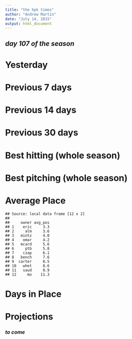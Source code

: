 ```yaml
---
title: "the hpk times"
author: "Andrew Martin"
date: "July 14, 2015"
output: html_document
---
```







## _day 107 of the season_

# Yesterday


# Previous 7 days

<!--html_preserve--><div id="htmlwidget-6015" style="width:100%;height:auto;" class="datatables"></div>
<script type="application/json" data-for="htmlwidget-6015">{"x":{"data":[["mcard","ptb","eric","mo","omar","whet","carter","bench","alm","czap","saud","mintz"],[35,28,34,22,26,39,31,21,38,23,24,24],[29,44,18,31,26,37,38,29,32,18,27,25],[7,8,8,4,4,7,3,2,4,3,1,2],[113,128,101,107,111,128,118,84,105,79,88,74],[0.395,0.406,0.393,0.365,0.317,0.37,0.351,0.283,0.347,0.349,0.303,0.297],[46,54,37,32,29,52,40.5,14,38,17,17.5,13],[5,3,3,5,4,2,6,5,1,4,4,4],[8,4,12,4,3,2,1,6,1,3,0,3],[81,34,74,61,77,62,47,53,46,53,49,42],[3.95,2.36,1.93,3.1,2.84,6.44,4.88,2.46,5,3.3,4.56,5.77],[1.232,1.028,1.033,1.169,1.005,1.491,1.542,0.821,1.498,1.685,1.463,1.359],[46,34,46.5,42.5,43.5,20,24.5,48.5,12.5,27,22.5,22.5],[92,88,83.5,74.5,72.5,72,65,62.5,50.5,44,40,35.5],[1,2,3,4,5,6,7,8,9,10,11,12]],"container":"<table class=\"display\">\n  <thead>\n    <tr>\n      <th>owner</th>\n      <th>R</th>\n      <th>RBI</th>\n      <th>SB</th>\n      <th>TB</th>\n      <th>OBP</th>\n      <th>H</th>\n      <th>W</th>\n      <th>SV</th>\n      <th>K</th>\n      <th>ERA</th>\n      <th>WHIP</th>\n      <th>P</th>\n      <th>points</th>\n      <th>rank</th>\n    </tr>\n  </thead>\n</table>","options":{"pageLength":12,"dom":"tip","columnDefs":[{"className":"dt-right","targets":[1,2,3,4,5,6,7,8,9,10,11,12,13,14]}],"order":[],"autoWidth":false,"orderClasses":false,"lengthMenu":[10,12,25,50,100]},"callback":null,"filter":"none"},"evals":[]}</script><!--/html_preserve--><!--html_preserve--><div id="htmlwidget-6607" style="width:100%;height:auto;" class="datatables"></div>
<script type="application/json" data-for="htmlwidget-6607">{"x":{"data":[["mcard","ptb","eric","mo","omar","whet","carter","bench","alm","czap","saud","mintz"],[10,7,9,2,6,12,8,1,11,3,4.5,4.5],[6.5,12,1.5,8,4,10,11,6.5,9,1.5,5,3],[9.5,11.5,11.5,7,7,9.5,4.5,2.5,7,4.5,1,2.5],[9,11.5,5,7,8,11.5,10,3,6,2,4,1],[11,12,10,8,4,9,7,1,5,6,3,2],[46,54,37,32,29,52,40.5,14,38,17,17.5,13],[10,3.5,3.5,10,6.5,2,12,10,1,6.5,6.5,6.5],[11,8.5,12,8.5,6,4,2.5,10,2.5,6,1,6],[12,1,10,8,11,9,4,6.5,3,6.5,5,2],[6,11,12,8,9,1,4,10,3,7,5,2],[7,10,9,8,11,4,2,12,3,1,5,6],[46,34,46.5,42.5,43.5,20,24.5,48.5,12.5,27,22.5,22.5],[92,88,83.5,74.5,72.5,72,65,62.5,50.5,44,40,35.5],[1,2,3,4,5,6,7,8,9,10,11,12]],"container":"<table class=\"display\">\n  <thead>\n    <tr>\n      <th>owner</th>\n      <th>R</th>\n      <th>RBI</th>\n      <th>SB</th>\n      <th>TB</th>\n      <th>OBP</th>\n      <th>H</th>\n      <th>W</th>\n      <th>SV</th>\n      <th>K</th>\n      <th>ERA</th>\n      <th>WHIP</th>\n      <th>P</th>\n      <th>points</th>\n      <th>rank</th>\n    </tr>\n  </thead>\n</table>","options":{"pageLength":12,"dom":"tip","columnDefs":[{"className":"dt-right","targets":[1,2,3,4,5,6,7,8,9,10,11,12,13,14]}],"order":[],"autoWidth":false,"orderClasses":false,"lengthMenu":[10,12,25,50,100]},"callback":null,"filter":"none"},"evals":[]}</script><!--/html_preserve-->

# Previous 14 days

<!--html_preserve--><div id="htmlwidget-2183" style="width:100%;height:auto;" class="datatables"></div>
<script type="application/json" data-for="htmlwidget-2183">{"x":{"data":[["mcard","ptb","eric","mo","bench","whet","omar","alm","carter","czap","saud","mintz"],[51,39,49,35,41,47,41,54,39,34,36,35],[41,60,33,46,41,46,35,44,47,26,40,36],[8,9,13,6,4,11,10,5,4,4,2,2],[168,174,150,152,136,164,152,153,154,116,125,111],[0.391,0.393,0.403,0.376,0.297,0.347,0.311,0.343,0.336,0.329,0.295,0.296],[46.5,49.5,41,34.5,25,47.5,31,41,35.5,13,14.5,11],[8,7,4,7,9,4,4,5,7,7,5,4],[9,6,16,6,9,5,5,1,1,6,2,3],[130,83,94,92,76,103,100,78,65,82,78,59],[3.18,2.46,2,3.5,2.88,5.64,2.84,4.52,4.24,3.18,4.85,5.36],[1.174,1.021,1.044,1.199,0.937,1.425,1.031,1.25,1.359,1.551,1.425,1.353],[49.5,45.5,44.5,37.5,46.5,22,38,21.5,21,30.5,19,14.5],[96,95,85.5,72,71.5,69.5,69,62.5,56.5,43.5,33.5,25.5],[1,2,3,4,5,6,7,8,9,10,11,12]],"container":"<table class=\"display\">\n  <thead>\n    <tr>\n      <th>owner</th>\n      <th>R</th>\n      <th>RBI</th>\n      <th>SB</th>\n      <th>TB</th>\n      <th>OBP</th>\n      <th>H</th>\n      <th>W</th>\n      <th>SV</th>\n      <th>K</th>\n      <th>ERA</th>\n      <th>WHIP</th>\n      <th>P</th>\n      <th>points</th>\n      <th>rank</th>\n    </tr>\n  </thead>\n</table>","options":{"pageLength":12,"dom":"tip","columnDefs":[{"className":"dt-right","targets":[1,2,3,4,5,6,7,8,9,10,11,12,13,14]}],"order":[],"autoWidth":false,"orderClasses":false,"lengthMenu":[10,12,25,50,100]},"callback":null,"filter":"none"},"evals":[]}</script><!--/html_preserve--><!--html_preserve--><div id="htmlwidget-5335" style="width:100%;height:auto;" class="datatables"></div>
<script type="application/json" data-for="htmlwidget-5335">{"x":{"data":[["mcard","ptb","eric","mo","bench","whet","omar","alm","carter","czap","saud","mintz"],[11,5.5,10,2.5,7.5,9,7.5,12,5.5,1,4,2.5],[6.5,12,2,9.5,6.5,9.5,3,8,11,1,5,4],[8,9,12,7,4,11,10,6,4,4,1.5,1.5],[11,12,5,6.5,4,10,6.5,8,9,2,3,1],[10,11,12,9,3,8,4,7,6,5,1,2],[46.5,49.5,41,34.5,25,47.5,31,41,35.5,13,14.5,11],[11,8.5,2.5,8.5,12,2.5,2.5,5.5,8.5,8.5,5.5,2.5],[10.5,8,12,8,10.5,5.5,5.5,1.5,1.5,8,3,4],[12,7,9,8,3,11,10,4.5,2,6,4.5,1],[8,11,12,6,9,1,10,4,5,7,3,2],[8,11,9,7,12,2,10,6,4,1,3,5],[49.5,45.5,44.5,37.5,46.5,22,38,21.5,21,30.5,19,14.5],[96,95,85.5,72,71.5,69.5,69,62.5,56.5,43.5,33.5,25.5],[1,2,3,4,5,6,7,8,9,10,11,12]],"container":"<table class=\"display\">\n  <thead>\n    <tr>\n      <th>owner</th>\n      <th>R</th>\n      <th>RBI</th>\n      <th>SB</th>\n      <th>TB</th>\n      <th>OBP</th>\n      <th>H</th>\n      <th>W</th>\n      <th>SV</th>\n      <th>K</th>\n      <th>ERA</th>\n      <th>WHIP</th>\n      <th>P</th>\n      <th>points</th>\n      <th>rank</th>\n    </tr>\n  </thead>\n</table>","options":{"pageLength":12,"dom":"tip","columnDefs":[{"className":"dt-right","targets":[1,2,3,4,5,6,7,8,9,10,11,12,13,14]}],"order":[],"autoWidth":false,"orderClasses":false,"lengthMenu":[10,12,25,50,100]},"callback":null,"filter":"none"},"evals":[]}</script><!--/html_preserve-->

# Previous 30 days

<!--html_preserve--><div id="htmlwidget-5243" style="width:100%;height:auto;" class="datatables"></div>
<script type="application/json" data-for="htmlwidget-5243">{"x":{"data":[["mcard","eric","bench","alm","ptb","mo","carter","whet","czap","omar","saud","mintz"],[117,117,111,136,92,94,97,105,94,84,103,93],[98,85,103,107,136,108,109,106,76,88,113,104],[16,27,9,25,13,9,13,17,17,26,7,6],[367,357,377,383,398,338,357,363,294,344,364,347],[0.334,0.373,0.326,0.337,0.357,0.324,0.33,0.328,0.321,0.32,0.321,0.322],[39.5,42,33.5,51,42.5,24,35,37.5,17,19,31,18],[18,13,20,13,15,16,18,12,17,14,13,12],[24,28,18,1,16,21,4,12,19,13,12,15],[276,222,218,196,187,216,179,223,266,220,187,174],[2.58,2.32,2.98,3.79,2.86,2.84,2.79,3.7,2.9,3.01,3.73,3.89],[1.085,1.058,1.087,1.063,1.158,1.153,1.165,1.153,1.244,1.096,1.287,1.216],[54.5,49,42,23,30.5,40,28.5,25,38,32,15,12.5],[94,91,75.5,74,73,64,63.5,62.5,55,51,46,30.5],[1,2,3,4,5,6,7,8,9,10,11,12]],"container":"<table class=\"display\">\n  <thead>\n    <tr>\n      <th>owner</th>\n      <th>R</th>\n      <th>RBI</th>\n      <th>SB</th>\n      <th>TB</th>\n      <th>OBP</th>\n      <th>H</th>\n      <th>W</th>\n      <th>SV</th>\n      <th>K</th>\n      <th>ERA</th>\n      <th>WHIP</th>\n      <th>P</th>\n      <th>points</th>\n      <th>rank</th>\n    </tr>\n  </thead>\n</table>","options":{"pageLength":12,"dom":"tip","columnDefs":[{"className":"dt-right","targets":[1,2,3,4,5,6,7,8,9,10,11,12,13,14]}],"order":[],"autoWidth":false,"orderClasses":false,"lengthMenu":[10,12,25,50,100]},"callback":null,"filter":"none"},"evals":[]}</script><!--/html_preserve--><!--html_preserve--><div id="htmlwidget-8926" style="width:100%;height:auto;" class="datatables"></div>
<script type="application/json" data-for="htmlwidget-8926">{"x":{"data":[["mcard","eric","bench","alm","ptb","mo","carter","whet","czap","omar","saud","mintz"],[10.5,10.5,9,12,2,4.5,6,8,4.5,1,7,3],[4,2,5,8,12,9,10,7,1,3,11,6],[7,12,3.5,10,5.5,3.5,5.5,8.5,8.5,11,2,1],[9,5.5,10,11,12,2,5.5,7,1,3,8,4],[9,12,6,10,11,5,8,7,2,1,3,4],[39.5,42,33.5,51,42.5,24,35,37.5,17,19,31,18],[10.5,4,12,4,7,8,10.5,1.5,9,6,4,1.5],[11,12,8,1,7,10,2,3.5,9,5,3.5,6],[12,9,7,5,3.5,6,2,10,11,8,3.5,1],[11,12,6,2,8,9,10,4,7,5,3,1],[10,12,9,11,5,7,4,6,2,8,1,3],[54.5,49,42,23,30.5,40,28.5,25,38,32,15,12.5],[94,91,75.5,74,73,64,63.5,62.5,55,51,46,30.5],[1,2,3,4,5,6,7,8,9,10,11,12]],"container":"<table class=\"display\">\n  <thead>\n    <tr>\n      <th>owner</th>\n      <th>R</th>\n      <th>RBI</th>\n      <th>SB</th>\n      <th>TB</th>\n      <th>OBP</th>\n      <th>H</th>\n      <th>W</th>\n      <th>SV</th>\n      <th>K</th>\n      <th>ERA</th>\n      <th>WHIP</th>\n      <th>P</th>\n      <th>points</th>\n      <th>rank</th>\n    </tr>\n  </thead>\n</table>","options":{"pageLength":12,"dom":"tip","columnDefs":[{"className":"dt-right","targets":[1,2,3,4,5,6,7,8,9,10,11,12,13,14]}],"order":[],"autoWidth":false,"orderClasses":false,"lengthMenu":[10,12,25,50,100]},"callback":null,"filter":"none"},"evals":[]}</script><!--/html_preserve-->

# Best hitting (whole season)

<!--html_preserve--><div id="htmlwidget-6369" style="width:100%;height:auto;" class="datatables"></div>
<script type="application/json" data-for="htmlwidget-6369">{"x":{"data":[["1","2","3","4","5","6","7","8","9","10","11","12"],["alm","eric","mintz","mcard","ptb","czap","saud","omar","whet","bench","mo","carter"],[488,456,458,472,415,431,423,413,414,427,417,408],[444,418,450,396,478,371,450,394,431,395,417,398],[81,82,53,72,60,74,27,103,54,44,54,56],[1501,1479,1481,1445,1419,1359,1386,1347,1417,1375,1306,1265],[0.334,0.352,0.337,0.342,0.339,0.333,0.33,0.332,0.326,0.33,0.328,0.329],[12,9,10,11,4,8,6,2,3,7,5,1],[9,7,10.5,4,12,1,10.5,2,8,3,6,5],[10,11,3,8,7,9,1,12,4.5,2,4.5,6],[12,10,11,9,8,4,6,3,7,5,2,1],[8,12,9,11,10,7,4,6,1,5,2,3],[51,49,43.5,43,41,29,27.5,25,23.5,22,19.5,16]],"container":"<table class=\"display\">\n  <thead>\n    <tr>\n      <th> </th>\n      <th>owner</th>\n      <th>R</th>\n      <th>RBI</th>\n      <th>SB</th>\n      <th>TB</th>\n      <th>OBP</th>\n      <th>R.</th>\n      <th>RBI.</th>\n      <th>SB.</th>\n      <th>TB.</th>\n      <th>OBP.</th>\n      <th>H</th>\n    </tr>\n  </thead>\n</table>","options":{"pageLength":12,"dom":"tip","columnDefs":[{"className":"dt-right","targets":[2,3,4,5,6,7,8,9,10,11,12]},{"orderable":false,"targets":0}],"order":[],"autoWidth":false,"orderClasses":false,"lengthMenu":[10,12,25,50,100]},"callback":null,"filter":"none"},"evals":[]}</script><!--/html_preserve-->

# Best pitching (whole season)

<!--html_preserve--><div id="htmlwidget-2503" style="width:100%;height:auto;" class="datatables"></div>
<script type="application/json" data-for="htmlwidget-2503">{"x":{"data":[["1","2","3","4","5","6","7","8","9","10","11","12"],["bench","mcard","omar","alm","eric","whet","ptb","czap","mo","carter","mintz","saud"],[65,54,65,58,56,55,55,54,45,45,53,52],[68,67,65,3,51,67,86,60,81,46,76,45],[845,885,867,967,857,822,811,883,811,773,744,778],[3.2,3.17,3.28,3.5,3.38,3.52,3.63,3.38,3.58,3.33,4.04,3.86],[1.186,1.14,1.176,1.136,1.204,1.191,1.251,1.275,1.193,1.238,1.271,1.252],[11.5,5.5,11.5,10,9,7.5,7.5,5.5,1.5,1.5,4,3],[9,7.5,6,1,4,7.5,12,5,11,3,10,2],[7,11,9,12,8,6,4.5,10,4.5,2,1,3],[11,12,10,6,8,5,3,7,4,9,1,2],[9,11,10,12,6,8,4,1,7,5,2,3],[47.5,47,46.5,41,35,34,31,28.5,28,20.5,18,13]],"container":"<table class=\"display\">\n  <thead>\n    <tr>\n      <th> </th>\n      <th>owner</th>\n      <th>W</th>\n      <th>SV</th>\n      <th>K</th>\n      <th>ERA</th>\n      <th>WHIP</th>\n      <th>W.</th>\n      <th>SV.</th>\n      <th>K.</th>\n      <th>ERA.</th>\n      <th>WHIP.</th>\n      <th>P</th>\n    </tr>\n  </thead>\n</table>","options":{"pageLength":12,"dom":"tip","columnDefs":[{"className":"dt-right","targets":[2,3,4,5,6,7,8,9,10,11,12]},{"orderable":false,"targets":0}],"order":[],"autoWidth":false,"orderClasses":false,"lengthMenu":[10,12,25,50,100]},"callback":null,"filter":"none"},"evals":[]}</script><!--/html_preserve-->

# Average Place


```
## Source: local data frame [12 x 2]
## 
##     owner avg_pos
## 1    eric     3.3
## 2     alm     3.6
## 3   mintz     4.0
## 4    omar     4.2
## 5   mcard     5.6
## 6     ptb     5.8
## 7    czap     6.1
## 8   bench     7.6
## 9  carter     8.5
## 10   whet     8.6
## 11   saud     8.9
## 12     mo    11.3
```

# Days in Place

<!--html_preserve--><div id="htmlwidget-2183" style="width:100%;height:auto;" class="datatables"></div>
<script type="application/json" data-for="htmlwidget-2183">{"x":{"data":[["bench","carter","eric","mcard","mo","omar","ptb","whet","alm","czap","mintz","saud"],["","","1","","","","15","1","58","","26","6"],["1","1","42","17","","23","6","","3","5","3","9"],["1","7","36","13","","11","4","","4","11","17","2"],["3","9","12","19","1","28","4","3","6","15","10","1"],["9","7","6","3","","24","12","2","7","7","28","2"],["27","8","4","15","","13","19","2","4","14","5",""],["11","12","1","9","","4","12","7","8","28","11","1"],["13","8","1","12","1","2","16","34","4","12","1","4"],["20","6","2","12","","2","13","31","3","9","3","3"],["18","12","2","4","28","","4","12","1","1","1","20"],["4","3","","3","10","","2","15","3","4","1","58"],["","34","","","67","","","","5","","",""]],"container":"<table class=\"display\">\n  <thead>\n    <tr>\n      <th>owner</th>\n      <th>1</th>\n      <th>2</th>\n      <th>3</th>\n      <th>4</th>\n      <th>5</th>\n      <th>6</th>\n      <th>7</th>\n      <th>8</th>\n      <th>9</th>\n      <th>10</th>\n      <th>11</th>\n      <th>12</th>\n    </tr>\n  </thead>\n</table>","options":{"pageLength":12,"dom":"tip","order":[],"autoWidth":false,"orderClasses":false,"lengthMenu":[10,12,25,50,100]},"callback":null,"filter":"none"},"evals":[]}</script><!--/html_preserve-->

# Projections


### _to come_


